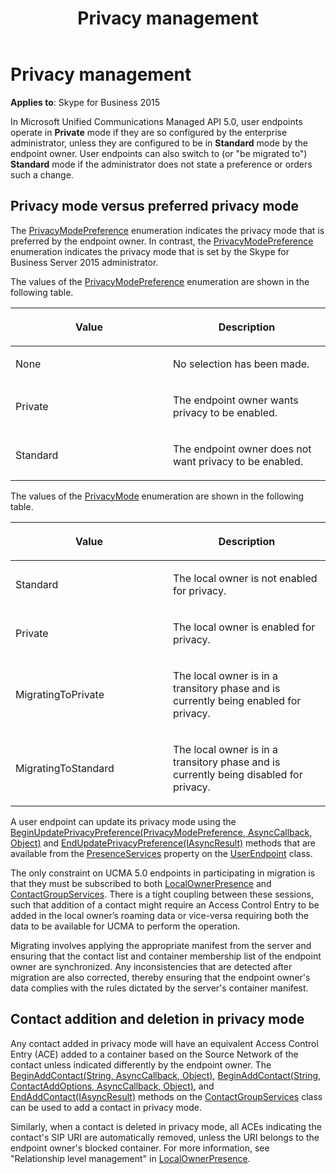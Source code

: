 ﻿---
title: Privacy management
TOCTitle: Privacy management
ms:assetid: 3eb4c8dd-8acb-487c-a92c-a6dd4098df0b
ms:mtpsurl: https://msdn.microsoft.com/en-us/library/Dn466020(v=office.16)
ms:contentKeyID: 65239957
ms.date: 07/27/2015
mtps_version: v=office.16
---

# Privacy management


**Applies to**: Skype for Business 2015

In Microsoft Unified Communications Managed API 5.0, user endpoints operate in **Private** mode if they are so configured by the enterprise administrator, unless they are configured to be in **Standard** mode by the endpoint owner. User endpoints can also switch to (or "be migrated to") **Standard** mode if the administrator does not state a preference or orders such a change.

## Privacy mode versus preferred privacy mode

The [PrivacyModePreference](https://msdn.microsoft.com/en-us/library/hh382914\(v=office.16\)) enumeration indicates the privacy mode that is preferred by the endpoint owner. In contrast, the [PrivacyModePreference](https://msdn.microsoft.com/en-us/library/hh382914\(v=office.16\)) enumeration indicates the privacy mode that is set by the Skype for Business Server 2015 administrator.

The values of the [PrivacyModePreference](https://msdn.microsoft.com/en-us/library/hh382914\(v=office.16\)) enumeration are shown in the following table.

<table>
<colgroup>
<col style="width: 50%" />
<col style="width: 50%" />
</colgroup>
<thead>
<tr class="header">
<th><p>Value</p></th>
<th><p>Description</p></th>
</tr>
</thead>
<tbody>
<tr class="odd">
<td><p>None</p></td>
<td><p>No selection has been made.</p></td>
</tr>
<tr class="even">
<td><p>Private</p></td>
<td><p>The endpoint owner wants privacy to be enabled.</p></td>
</tr>
<tr class="odd">
<td><p>Standard</p></td>
<td><p>The endpoint owner does not want privacy to be enabled.</p></td>
</tr>
</tbody>
</table>


The values of the [PrivacyMode](https://msdn.microsoft.com/en-us/library/hh382900\(v=office.16\)) enumeration are shown in the following table.

<table>
<colgroup>
<col style="width: 50%" />
<col style="width: 50%" />
</colgroup>
<thead>
<tr class="header">
<th><p>Value</p></th>
<th><p>Description</p></th>
</tr>
</thead>
<tbody>
<tr class="odd">
<td><p>Standard</p></td>
<td><p>The local owner is not enabled for privacy.</p></td>
</tr>
<tr class="even">
<td><p>Private</p></td>
<td><p>The local owner is enabled for privacy.</p></td>
</tr>
<tr class="odd">
<td><p>MigratingToPrivate</p></td>
<td><p>The local owner is in a transitory phase and is currently being enabled for privacy.</p></td>
</tr>
<tr class="even">
<td><p>MigratingToStandard</p></td>
<td><p>The local owner is in a transitory phase and is currently being disabled for privacy.</p></td>
</tr>
</tbody>
</table>


A user endpoint can update its privacy mode using the [BeginUpdatePrivacyPreference(PrivacyModePreference, AsyncCallback, Object)](https://msdn.microsoft.com/en-us/library/hh382158\(v=office.16\)) and [EndUpdatePrivacyPreference(IAsyncResult)](https://msdn.microsoft.com/en-us/library/hh383237\(v=office.16\)) methods that are available from the [PresenceServices](https://msdn.microsoft.com/en-us/library/hh349242\(v=office.16\)) property on the [UserEndpoint](https://msdn.microsoft.com/en-us/library/hh348819\(v=office.16\)) class.

The only constraint on UCMA 5.0 endpoints in participating in migration is that they must be subscribed to both [LocalOwnerPresence](https://msdn.microsoft.com/en-us/library/hh382370\(v=office.16\)) and [ContactGroupServices](https://msdn.microsoft.com/en-us/library/hh381099\(v=office.16\)). There is a tight coupling between these sessions, such that addition of a contact might require an Access Control Entry to be added in the local owner’s roaming data or vice-versa requiring both the data to be available for UCMA to perform the operation.

Migrating involves applying the appropriate manifest from the server and ensuring that the contact list and container membership list of the endpoint owner are synchronized. Any inconsistencies that are detected after migration are also corrected, thereby ensuring that the endpoint owner's data complies with the rules dictated by the server's container manifest.

## Contact addition and deletion in privacy mode

Any contact added in privacy mode will have an equivalent Access Control Entry (ACE) added to a container based on the Source Network of the contact unless indicated differently by the endpoint owner. The [BeginAddContact(String, AsyncCallback, Object)](https://msdn.microsoft.com/en-us/library/hh384923\(v=office.16\)), [BeginAddContact(String, ContactAddOptions, AsyncCallback, Object)](https://msdn.microsoft.com/en-us/library/hh381403\(v=office.16\)), and [EndAddContact(IAsyncResult)](https://msdn.microsoft.com/en-us/library/hh382284\(v=office.16\)) methods on the [ContactGroupServices](https://msdn.microsoft.com/en-us/library/hh381099\(v=office.16\)) class can be used to add a contact in privacy mode.

Similarly, when a contact is deleted in privacy mode, all ACEs indicating the contact's SIP URI are automatically removed, unless the URI belongs to the endpoint owner's blocked container. For more information, see "Relationship level management" in [LocalOwnerPresence](localownerpresence.md).

